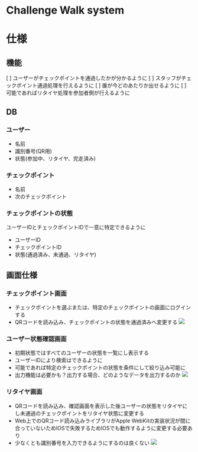 # Challenge Walk system

# 仕様
## 機能
[ ] ユーザーがチェックポイントを通過したかが分かるように
[ ] スタッフがチェックポイント通過処理を行えるように
[ ] 誰が今どのあたりか出せるように
[ ] 可能であればリタイヤ処理を参加者側が行えるように

## DB
### ユーザー
* 名前
* 識別番号(QR用)
* 状態(参加中、リタイヤ、完走済み)

### チェックポイント
* 名前
* 次のチェックポイント

### チェックポイントの状態
ユーザーIDとチェックポイントIDで一意に特定できるように
* ユーザーID
* チェックポイントID
* 状態(通過済み、未通過、リタイヤ)


## 画面仕様
### チェックポイント画面
* チェックポイントを選ぶまたは、特定のチェックポイントの画面にログインする
* QRコードを読み込み、チェックポイントの状態を通過済みへ変更する
![](https://github.com/kiotaku/challenge-walk-system/blob/readme-img/checkpoint-flow.png)

### ユーザー状態確認画面
* 初期状態ではすべてのユーザーの状態を一覧にし表示する
* ユーザーIDにより検索はできるように
* 可能であれば特定のチェックポイントの状態を条件にして絞り込み可能に
* 出力機能は必要かも？出力する場合、どのようなデータを出力するのか
![](https://github.com/kiotaku/challenge-walk-system/blob/readme-img/user-status-flow.png)

### リタイヤ画面
* QRコードを読み込み、確認画面を表示した後ユーザーの状態をリタイヤにし未通過のチェックポイントをリタイヤ状態に変更する
* Web上でのQRコード読み込みライブラリがApple WebKitの実装状況が間に合っていないためIOSで失敗するためIOSでも動作するように変更する必要あり
* 少なくとも識別番号を入力できるようにするのは良くない
![](https://github.com/kiotaku/challenge-walk-system/blob/readme-img/retire-flow.png)
